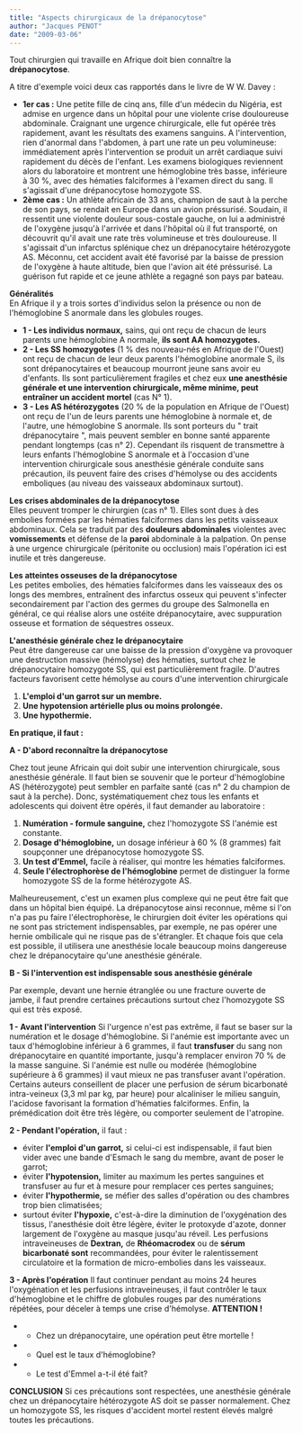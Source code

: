 ```yaml
---
title: "Aspects chirurgicaux de la drépanocytose"
author: "Jacques PENOT"
date: "2009-03-06"
---
```


Tout chirurgien qui travaille en Afrique doit bien connaître la **drépanocytose**.

A titre d'exemple voici deux cas rapportés dans le livre de W W. Davey :

- **1er cas :** Une petite fille de cinq ans, fille d'un médecin du Nigéria, est admise en urgence dans un hôpital pour une violente crise douloureuse abdominale. Craignant une urgence chirurgicale, elle fut opérée très rapidement, avant les résultats des examens sanguins. A l'intervention, rien d'anormal dans !'abdomen, à part une rate un peu volumineuse: immédiatement après l'intervention se produit un arrêt cardiaque suivi rapidement du décès de l'enfant. Les examens biologiques reviennent alors du laboratoire et montrent une hémoglobine très basse, inférieure à 30 %, avec des hématies falciformes à l'examen direct du sang. Il s'agissait d'une drépanocytose homozygote SS.
- **2ème cas :** Un athlète africain de 33 ans, champion de saut à la perche de son pays, se rendait en Europe dans un avion préssurisé. Soudain, il ressentit une violente douleur sous-costale gauche, on lui a administré de l'oxygène jusqu'à l'arrivée et dans l'hôpital où il fut transporté, on découvrit qu'il avait une rate très volumineuse et très douloureuse. Il s'agissait d'un infarctus splénique chez un drépanocytaire hétérozygote AS. Méconnu, cet accident avait été favorisé par la baisse de pression de l'oxygène à haute altitude, bien que l'avion ait été préssurisé. La guérison fut rapide et ce jeune athlète a regagné son pays par bateau.

**Généralités**  
En Afrique il y a trois sortes d'individus selon la présence ou non de l'hémoglobine S anormale dans les globules rouges.

- **1 - Les individus normaux,** sains, qui ont reçu de chacun de leurs parents une hémoglobine A normale, **ils sont AA homozygotes.**
- **2 - Les SS homozygotes** (1 % des nouveau-nés en Afrique de l'Ouest) ont reçu de chacun de leur deux parents l'hémoglobine anormale S, ils sont drépanocytaires et beaucoup mourront jeune sans avoir eu d'enfants. Ils sont particulièrement fragiles et chez eux **une anesthésie générale et une intervention chirurgicale, même minime, peut entraîner un accident mortel** (cas N° 1).
- **3 - Les AS hétérozygotes** (20 % de la population en Afrique de l'Ouest) ont reçu de l'un de leurs parents une hémoglobine à normale et, de l'autre, une hémoglobine S anormale. Ils sont porteurs du " trait drépanocytaire ", mais peuvent sembler en bonne santé apparente pendant longtemps (cas n° 2). Cependant ils risquent de transmettre à leurs enfants l'hémoglobine S anormale et à l'occasion d'une intervention chirurgicale sous anesthésie générale conduite sans précaution, ils peuvent faire des crises d'hémolyse ou des accidents emboliques (au niveau des vaisseaux abdominaux surtout).

**Les crises abdominales de la drépanocytose**  
Elles peuvent tromper le chirurgien (cas n° 1). Elles sont dues à des embolies formées par les hématies falciformes dans les petits vaisseaux abdominaux. Cela se traduit par des **douleurs abdominales** violentes avec **vomissements** et défense de la **paroi** abdominale à la palpation. On pense à une urgence chirurgicale (péritonite ou occlusion) mais l'opération ici est inutile et très dangereuse.

**Les atteintes osseuses de la drépanocytose**  
Les petites embolies, des hématies falciformes dans les vaisseaux des os longs des membres, entraînent des infarctus osseux qui peuvent s'infecter secondairement par l'action des germes du groupe des Salmonella en général, ce qui réalise alors une ostéite drépanocytaire, avec suppuration osseuse et formation de séquestres osseux.

**L'anesthésie générale chez le drépanocytaire**  
Peut être dangereuse car une baisse de la pression d'oxygène va provoquer une destruction massive (hémolyse) des hématies, surtout chez le drépanocytaire homozygote SS, qui est particulièrement fragile. D'autres facteurs favorisent cette hémolyse au cours d'une intervention chirurgicale

1.  **L'emploi d'un garrot sur un membre.**
2.  **Une hypotension artérielle plus ou moins prolongée.**
3.  **Une hypothermie.**

**En pratique, il faut :**

**A - D'abord reconnaître la drépanocytose**

Chez tout jeune Africain qui doit subir une intervention chirurgicale, sous anesthésie générale. Il faut bien se souvenir que le porteur d'hémoglobine AS (hétérozygote) peut sembler en parfaite santé (cas n° 2 du champion de saut à la perche). Donc, systématiquement chez tous les enfants et adolescents qui doivent être opérés, il faut demander au laboratoire :

1.  **Numération - formule sanguine,** chez l'homozygote SS l'anémie est constante.
2.  **Dosage d'hémoglobine,** un dosage inférieur à 60 % (8 grammes) fait soupçonner une drépanocytose homozygote SS.
3.  **Un test d'Emmel,** facile à réaliser, qui montre les hématies falciformes.
4.  **Seule l'électrophorèse de l'hémoglobine** permet de distinguer la forme homozygote SS de la forme hétérozygote AS.

Malheureusement, c'est un examen plus complexe qui ne peut être fait que dans un hôpital bien équipé. La drépanocytose ainsi reconnue, même si l'on n'a pas pu faire l'électrophorèse, le chirurgien doit éviter les opérations qui ne sont pas strictement indispensables, par exemple, ne pas opérer une hernie ombilicale qui ne risque pas de s'étrangler. Et chaque fois que cela est possible, il utilisera une anesthésie locale beaucoup moins dangereuse chez le drépanocytaire qu'une anesthésie générale.

**B - Si l'intervention est indispensable sous anesthésie générale**

Par exemple, devant une hernie étranglée ou une fracture ouverte de jambe, il faut prendre certaines précautions surtout chez l'homozygote SS qui est très exposé.

**1 - Avant l'intervention** Si l'urgence n'est pas extrême, il faut se baser sur la numération et le dosage d'hémoglobine. Si l'anémie est importante avec un taux d'hémoglobine inférieur à 6 grammes, il faut **transfuser** du sang non drépanocytaire en quantité importante, jusqu'à remplacer environ 70 % de la masse sanguine. Si l'anémie est nulle ou modérée (hémoglobine supérieure à 6 grammes) il vaut mieux ne pas transfuser avant l'opération. Certains auteurs conseillent de placer une perfusion de sérum bicarbonaté intra-veineux (3,3 ml par kg, par heure) pour alcaliniser le milieu sanguin, l'acidose favorisant la formation d'hématies falciformes. Enfin, la prémédication doit être très légère, ou comporter seulement de l'atropine.

**2 - Pendant l'opération,** il faut :

- éviter **l'emploi d'un garrot,** si celui-ci est indispensable, il faut bien vider avec une bande d'Esmach le sang du membre, avant de poser le garrot;
- éviter **l'hypotension,** limiter au maximum les pertes sanguines et transfuser au fur et à mesure pour remplacer ces pertes sanguines;
- éviter **l'hypothermie,** se méfier des salles d'opération ou des chambres trop bien climatisées;
- surtout éviter **l'hypoxie,** c'est-à-dire la diminution de l'oxygénation des tissus, l'anesthésie doit être légère, éviter le protoxyde d'azote, donner largement de l'oxygène au masque jusqu'au réveil. Les perfusions intraveineuses de **Dextran,** de **Rhéomacrodex** ou de **sérum bicarbonaté sont** recommandées, pour éviter le ralentissement circulatoire et la formation de micro-embolies dans les vaisseaux.

**3 - Après l'opération** Il faut continuer pendant au moins 24 heures l'oxygénation et les perfusions intraveineuses, il faut contrôler le taux d'hémoglobine et le chiffre de globules rouges par des numérations répétées, pour déceler à temps une crise d'hémolyse. **ATTENTION !**

- - Chez un drépanocytaire, une opération peut être mortelle !

- - Quel est le taux d'hémoglobine?

- - Le test d'Emmel a-t-il été fait?

**CONCLUSION** Si ces précautions sont respectées, une anesthésie générale chez un drépanocytaire hétérozygote AS doit se passer normalement. Chez un homozygote SS, les risques d'accident mortel restent élevés malgré toutes les précautions.
